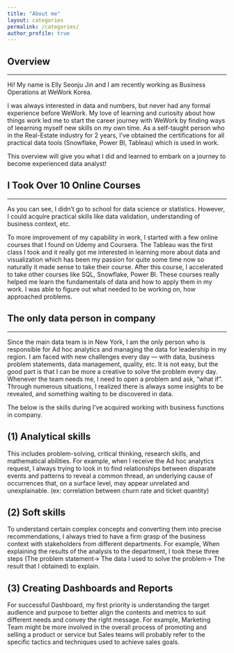 ```yaml
---
title: "About me"
layout: categories
permalink: /categories/
author_profile: true
---
```


## Overview
--------------
Hi! My name is Elly Seonju Jin and I am recently working as Business Operations at WeWork Korea. 

I was always interested in data and numbers, but never had any formal experience before WeWork. My love of learning and curiosity about how things work led me to start the career journey with WeWork by finding ways of leearning myself new skills on my own time. As a self-taught person who in the Real-Estate industry for 2 years, I’ve obtained the certifications for all practical data tools (Snowflake, Power BI, Tableau) which is used in work.

This overview will give you what I did and learned to embark on a journey to become experienced data analyst!

## I Took Over 10 Online Courses
---------------
As you can see, I didn’t go to school for data science or statistics. However, I could acquire practical skills like data validation, understanding of business context, etc. 

To more improvement of my capability in work, I started with a few online courses that I found on Udemy and Coursera. The Tableau was the first class I took and it really got me interested in learning more about data and visualization which has been my passion for quite some time now so naturally it made sense to take their course. After this course, I accelerated to take other courses like SQL, Snowflake, Power BI. These courses really helped me learn the fundamentals of data and how to apply them in my work. I was able to figure out what needed to be working on, how approached problems.

## The only data person in company 
----------------
Since the main data team is in New York, I am the only person who is responsible for Ad hoc analytics and managing the data for leadership in my region. I am faced with new challenges every day — with data, business problem statements, data management, quality, etc. It is not easy, but the good part is that I can be more a creative to solve the problem every day. Whenever the team needs me, I need to open a problem and ask, “what if”. Through numerous situations, I realized there is always some insights to be revealed, and something waiting to be discovered in data.

The below is the skills during I’ve acquired working with business functions in company.

## (1) Analytical skills
This includes problem-solving, critical thinking, research skills, and mathematical abilities. For example, when I receive the Ad hoc analytics request, I always trying to look in to find relationships between disparate events and patterns to reveal a common thread, an underlying cause of occurrences that, on a surface level, may appear unrelated and unexplainable. (ex: correlation between churn rate and ticket quantity) 


## (2) Soft skills
To understand certain complex concepts and converting them into precise recommendations, I always tried to have a firm grasp of the business context with stakeholders from different departments. For example, When explaining the results of the analysis to the department, I took these three steps (The problem statement→ The data I used to solve the problem→ The result that I obtained) to explain. 

## (3) Creating Dashboards and Reports
For successful Dashboard, my first priority is understanding the target audience and purpose to better align the contents and metrics to suit different needs and convey the right message. For example, Marketing Team might be more involved in the overall process of promoting and selling a product or service but Sales teams will probably refer to the specific tactics and techniques used to achieve sales goals. 